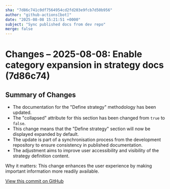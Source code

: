 ```yaml
---
sha: "7d86c741c0df7564954cd2fd203e9fcb7d50b956"
author: "github-actions[bot]"
date: "2025-08-08 15:21:51 +0000"
subject: "Sync published docs from dev repo"
merge: false
---
```


# Changes – 2025-08-08: Enable category expansion in strategy docs (7d86c74)

## Summary of Changes

- The documentation for the "Define strategy" methodology has been updated.
- The "collapsed" attribute for this section has been changed from `true` to `false`.
- This change means that the "Define strategy" section will now be displayed expanded by default.
- The update is part of a synchronisation process from the development repository to ensure consistency in published documentation.
- The adjustment aims to improve user accessibility and visibility of the strategy definition content.

Why it matters: This change enhances the user experience by making important information more readily available.

[View this commit on GitHub](https://github.com/TheTrustedAdvisor/FabricAdoptionFramework/commit/7d86c741c0df7564954cd2fd203e9fcb7d50b956)

